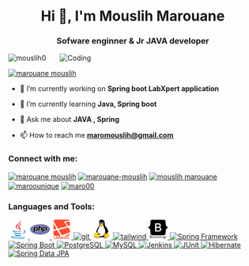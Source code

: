 <!--[![MasterHead](https://1.bp.blogspot.com/-7A4WynwLsMw/XbBpCXG8fHI/AAAAAAAAMt4/uOa1bpLskYgrwGbllhSu2SDj_Mig8SXJQCLcBGAsYHQ/s1600/2000_600px.gif)](https://mouslih0.io)-->
<h1 align="center">Hi 👋, I'm Mouslih Marouane</h1>
<h3 align="center">Sofware enginner & Jr JAVA developer</h3>

<img align="right" alt="Coding" width="400" src="https://cdn.dribbble.com/users/1162077/screenshots/3848914/programmer.gif" />

<p align="left"> <img src="https://komarev.com/ghpvc/?username=mouslih0&label=Profile%20views&color=0e75b6&style=flat" alt="mouslih0" /> </p>

<p align="left"> <a href="https://twitter.com/marouane mouslih" target="blank"><img src="https://img.shields.io/twitter/follow/marouane mouslih?logo=twitter&style=for-the-badge" alt="marouane mouslih" /></a> </p>

- 🔭 I’m currently working on **Spring boot LabXpert application**

- 🌱 I’m currently learning **Java, Spring boot**

- 💬 Ask me about **JAVA , Spring**

- 📫 How to reach me **maromouslih@gmail.com**

<h3 align="left">Connect with me:</h3>
<p align="left">
<a href="https://twitter.com/marouane mouslih" target="blank"><img align="center" src="https://raw.githubusercontent.com/rahuldkjain/github-profile-readme-generator/master/src/images/icons/Social/twitter.svg" alt="marouane mouslih" height="30" width="40" /></a>
<a href="https://linkedin.com/in/marouane-mouslih" target="blank"><img align="center" src="https://raw.githubusercontent.com/rahuldkjain/github-profile-readme-generator/master/src/images/icons/Social/linked-in-alt.svg" alt="marouane-mouslih" height="30" width="40" /></a>
<a href="https://fb.com/mouslih marouane" target="blank"><img align="center" src="https://raw.githubusercontent.com/rahuldkjain/github-profile-readme-generator/master/src/images/icons/Social/facebook.svg" alt="mouslih marouane" height="30" width="40" /></a>
<a href="https://instagram.com/maroounique" target="blank"><img align="center" src="https://raw.githubusercontent.com/rahuldkjain/github-profile-readme-generator/master/src/images/icons/Social/instagram.svg" alt="maroounique" height="30" width="40" /></a>
<a href="https://discord.gg/maro00" target="blank"><img align="center" src="https://raw.githubusercontent.com/rahuldkjain/github-profile-readme-generator/master/src/images/icons/Social/discord.svg" alt="maro00" height="30" width="40" /></a>
</p>

<h3 align="left">Languages and Tools:</h3>
<p align="left">
    <a href="https://www.java.com" target="_blank" rel="noreferrer">
        <img src="https://raw.githubusercontent.com/devicons/devicon/master/icons/java/java-original.svg" alt="java" width="40" height="40"/>
    </a>
    <a href="https://www.php.net" target="_blank" rel="noreferrer">
        <img src="https://raw.githubusercontent.com/devicons/devicon/master/icons/php/php-original.svg" alt="php" width="40" height="40"/>
    </a>
    <a href="https://laravel.com/" target="_blank" rel="noreferrer">
        <img src="https://raw.githubusercontent.com/devicons/devicon/master/icons/laravel/laravel-plain-wordmark.svg" alt="laravel" width="40" height="40"/>
    </a>
    <a href="https://git-scm.com/" target="_blank" rel="noreferrer">
        <img src="https://www.vectorlogo.zone/logos/git-scm/git-scm-icon.svg" alt="git" width="40" height="40"/>
    </a>
    <a href="https://www.linux.org/" target="_blank" rel="noreferrer">
        <img src="https://raw.githubusercontent.com/devicons/devicon/master/icons/linux/linux-original.svg" alt="linux" width="40" height="40"/>
    </a>
    <a href="https://tailwindcss.com/" target="_blank" rel="noreferrer">
        <img src="https://www.vectorlogo.zone/logos/tailwindcss/tailwindcss-icon.svg" alt="tailwind" width="40" height="40"/>
    </a>
    <a href="https://getbootstrap.com" target="_blank" rel="noreferrer">
        <img src="https://raw.githubusercontent.com/devicons/devicon/master/icons/bootstrap/bootstrap-plain-wordmark.svg" alt="bootstrap" width="40" height="40"/>
    </a>
    <a href="https://spring.io/projects/spring-framework" target="_blank" rel="noreferrer">
        <img src="url_de_l_image_spring" alt="Spring Framework" width="40" height="40"/>
    </a>
    <a href="https://spring.io/projects/spring-boot" target="_blank" rel="noreferrer">
       <img src="url_de_l_image_spring_boot" alt="Spring Boot" width="40" height="40"/>
    </a>
    <a href="https://www.postgresql.org/" target="_blank" rel="noreferrer">
       <img src="url_de_l_image_postgresql" alt="PostgreSQL" width="40" height="40"/>
    </a>
    <a href="https://www.mysql.com/" target="_blank" rel="noreferrer">
       <img src="url_de_l_image_mysql" alt="MySQL" width="40" height="40"/>
    </a>
    <a href="https://www.jenkins.io/" target="_blank" rel="noreferrer">
       <img src="url_de_l_image_jenkins" alt="Jenkins" width="40" height="40"/>
    </a>
    <a href="https://junit.org/junit5/" target="_blank" rel="noreferrer">
       <img src="url_de_l_image_junit" alt="JUnit" width="40" height="40"/>
    </a>
<a href="https://hibernate.org/" target="_blank" rel="noreferrer">
    <img src="url_de_l_image_hibernate" alt="Hibernate" width="40" height="40"/>
</a>
<a href="https://spring.io/projects/spring-data-jpa" target="_blank" rel="noreferrer">
    <img src="url_de_l_image_spring_data_jpa" alt="Spring Data JPA" width="40" height="40"/>
</a>




</p>



